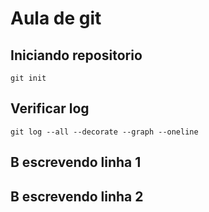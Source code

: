 # Aula de git
## Iniciando repositorio
```git init```

## Verificar log
```git log --all --decorate --graph --oneline``` 


## B escrevendo linha 1
## B escrevendo linha 2


